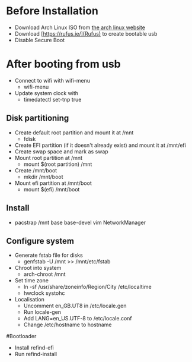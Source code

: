 # Before Installation
- Download Arch Linux ISO from [the arch linux website](https://www.archlinux.org/download/)
- Download [https://rufus.ie/](Rufus) to create bootable usb
- Disable Secure Boot

# After booting from usb 
- Connect to wifi with wifi-menu
    - wifi-menu
- Update system clock with 
    - timedatectl set-tnp true

## Disk partitioning
- Create default root partition and mount it at /mnt
    - fdisk 
- Create EFI partition (if it doesn't already exist) and mount it at /mnt/efi
- Create swap space and mark as swap
- Mount root partition at /mnt
    - mount $(root partition) /mnt
- Create /mnt/boot 
    - mkdir /mnt/boot
- Mount efi partition at /mnt/boot
    - mount $(efi) /mnt/boot

## Install
- pacstrap /mnt base base-devel vim NetworkManager

## Configure system
- Generate fstab file for disks
    - genfstab -U /mnt >> /mnt/etc/fstab
- Chroot into system
    - arch-chroot /mnt
- Set time zone
    - ln -sf /usr/share/zoneinfo/Region/City /etc/localtime
    - hwclock systohc
- Localisation
    - Uncomment en_GB.UT8 in /etc/locale.gen
    - Run locale-gen
    - Add LANG=en_US.UTF-8 to /etc/locale.conf
    - Change /etc/hostname to hostname

#Bootloader
- Install refind-efi
- Run refind-install